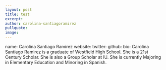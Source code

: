 ```yaml
---
layout: post
title: test
excerpt: 
author: carolina-santiagoramirez
pullquote:
image:
---
```


name: Carolina Santiago Ramirez
website:
twitter:
github:
bio: Carolina Santiago Ramirez is a graduate of Westfield High School. She is a 21st Century Scholar. She is also a Group Scholar at IU. She is currently Majoring in Elementary Education and Minoring in Spanish.
  
